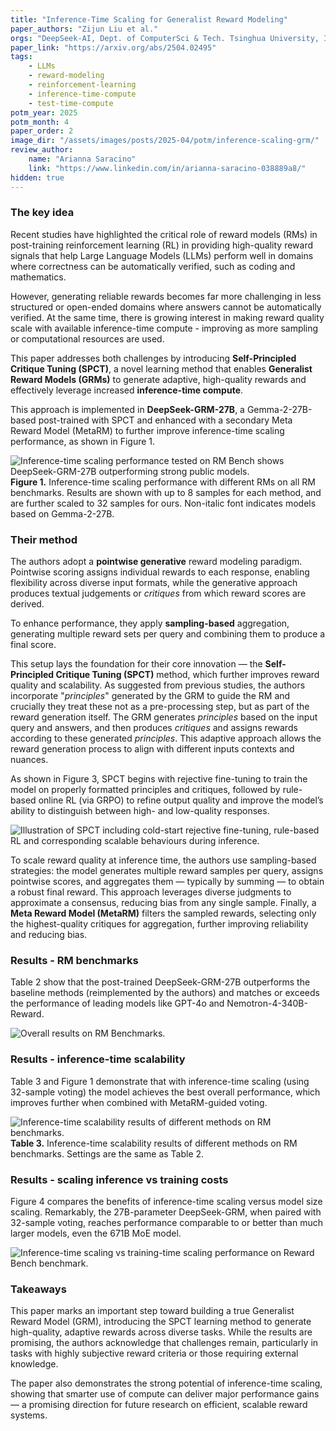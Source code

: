 ```yaml
---
title: "Inference-Time Scaling for Generalist Reward Modeling"
paper_authors: "Zijun Liu et al."
orgs: "DeepSeek-AI, Dept. of ComputerSci & Tech. Tsinghua University, Institute for AI Industry Research (AIR) Tsinghua University"
paper_link: "https://arxiv.org/abs/2504.02495"
tags:
    - LLMs
    - reward-modeling
    - reinforcement-learning
    - inference-time-compute
    - test-time-compute
potm_year: 2025
potm_month: 4
paper_order: 2
image_dir: "/assets/images/posts/2025-04/potm/inference-scaling-grm/"
review_author:
    name: "Arianna Saracino"
    link: "https://www.linkedin.com/in/arianna-saracino-038889a8/"
hidden: true
---
```


### The key idea

Recent studies have highlighted the critical role of reward models (RMs) in post-training reinforcement learning (RL) in providing high-quality reward signals that help Large Language Models (LLMs) perform well in domains where correctness can be automatically verified, such as coding and mathematics. 

However, generating reliable rewards becomes far more challenging in less structured or open-ended domains where answers cannot be automatically verified. At the same time, there is growing interest in making reward quality scale with available inference-time compute - improving as more sampling or computational resources are used.

This paper addresses both challenges by introducing **Self-Principled Critique Tuning (SPCT)**, a novel learning method that enables **Generalist Reward Models (GRMs)** to generate adaptive, high-quality rewards and effectively leverage increased **inference-time compute**. 

This approach is implemented in **DeepSeek-GRM-27B**, a Gemma-2-27B-based post-trained with SPCT and enhanced with a secondary Meta Reward Model (MetaRM) to further improve inference-time scaling performance, as shown in Figure 1. 


<img class="constrained_img" src="{{ page.image_dir | append: 'grm-inference-time-scaling-perf.png' | relative_url }}" alt="Inference-time scaling performance tested on RM Bench shows DeepSeek-GRM-27B outperforming strong public models.">
<figcaption><strong>Figure 1.</strong> Inference-time scaling performance with different RMs on all RM benchmarks. Results are shown with up to 8 samples for each method, and are further scaled to 32 samples for ours. Non-italic font indicates models based on Gemma-2-27B.</figcaption>


### Their method

The authors adopt a **pointwise generative** reward modeling paradigm. Pointwise scoring assigns individual rewards to each response, enabling flexibility across diverse input formats, while the generative approach produces textual judgements or *critiques* from which reward scores are derived. 

To enhance performance, they apply **sampling-based** aggregation, generating multiple reward sets per query and combining them to produce a final score.

This setup lays the foundation for their core innovation — the **Self-Principled Critique Tuning (SPCT)** method, which further improves reward quality and scalability. As suggested from previous studies, the authors incorporate "*principles*" generated by the GRM to guide the RM and crucially they treat these not as a pre-processing step, but as part of the reward generation itself. The GRM generates *principles* based on the input query and answers, and then produces *critiques* and assigns rewards according to these generated *principles*. This adaptive approach allows the reward generation process to align with different inputs contexts and nuances.

As shown in Figure 3, SPCT begins with rejective fine-tuning to train the model on properly formatted principles and critiques, followed by rule-based online RL (via GRPO) to refine output quality and improve the model’s ability to distinguish between high- and low-quality responses.

<img src="{{ page.image_dir | append: 'SPCT.png' | relative_url }}" alt="Illustration of SPCT including cold-start rejective fine-tuning, rule-based RL and corresponding scalable behaviours during inference.">

To scale reward quality at inference time, the authors use sampling-based strategies: the model generates multiple reward samples per query, assigns pointwise scores, and aggregates them — typically by summing — to obtain a robust final reward. This approach leverages diverse judgments to approximate a consensus, reducing bias from any single sample. Finally, a **Meta Reward Model (MetaRM)** filters the sampled rewards, selecting only the highest-quality critiques for aggregation, further improving reliability and reducing bias.

### Results - RM benchmarks

Table 2 show that the post-trained DeepSeek-GRM-27B outperforms the baseline methods (reimplemented by the authors) and matches or exceeds the performance of leading models like GPT-4o and Nemotron-4-340B-Reward.

<img src="{{ page.image_dir | append: 'RMBench.png' | relative_url }}" alt="Overall results on RM Benchmarks.">

### Results - inference-time scalability

Table 3 and Figure 1 demonstrate that with inference-time scaling (using 32-sample voting) the model achieves the best overall performance, which improves further when combined with MetaRM-guided voting. 

<img class="constrained_img" src="{{ page.image_dir | append: 'inference-time-scalability.png' | relative_url }}" alt="Inference-time scalability results of different methods on RM benchmarks.">
<figcaption><strong>Table 3.</strong> Inference-time scalability results of different methods on RM benchmarks. Settings are the same as Table 2.</figcaption>


### Results - scaling inference vs training costs

Figure 4 compares the benefits of inference-time scaling versus model size scaling. Remarkably, the 27B-parameter DeepSeek-GRM, when paired with 32-sample voting, reaches performance comparable to or better than much larger models, even the 671B MoE model. 

<img src="{{ page.image_dir | append: 'inference-vs-training.png' | relative_url }}" alt="Inference-time scaling vs training-time scaling performance on Reward Bench benchmark.">

### Takeaways

This paper marks an important step toward building a true Generalist Reward Model (GRM), introducing the SPCT learning method to generate high-quality, adaptive rewards across diverse tasks. While the results are promising, the authors acknowledge that challenges remain, particularly in tasks with highly subjective reward criteria or those requiring external knowledge. 

The paper also demonstrates the strong potential of inference-time scaling, showing that smarter use of compute can deliver major performance gains — a promising direction for future research on efficient, scalable reward systems.
